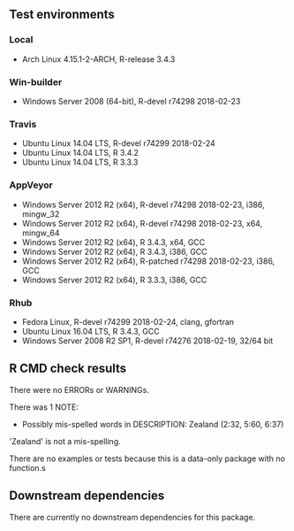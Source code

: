 ## Test environments

### Local
* Arch Linux 4.15.1-2-ARCH, R-release 3.4.3

### Win-builder
* Windows Server 2008 (64-bit), R-devel r74298 2018-02-23

### Travis
* Ubuntu Linux 14.04 LTS, R-devel r74299 2018-02-24
* Ubuntu Linux 14.04 LTS, R 3.4.2
* Ubuntu Linux 14.04 LTS, R 3.3.3

### AppVeyor
* Windows Server 2012 R2 (x64), R-devel r74298 2018-02-23, i386, mingw_32
* Windows Server 2012 R2 (x64), R-devel r74298 2018-02-23, x64, mingw_64
* Windows Server 2012 R2 (x64), R 3.4.3, x64, GCC
* Windows Server 2012 R2 (x64), R 3.4.3, i386, GCC
* Windows Server 2012 R2 (x64), R-patched r74298 2018-02-23, i386, GCC
* Windows Server 2012 R2 (x64), R 3.3.3, i386, GCC

### Rhub
* Fedora Linux, R-devel r74299 2018-02-24, clang, gfortran
* Ubuntu Linux 16.04 LTS, R 3.4.3, GCC
* Windows Server 2008 R2 SP1, R-devel r74276 2018-02-19, 32/64 bit

## R CMD check results
There were no ERRORs or WARNINGs.

There was 1 NOTE:

* Possibly mis-spelled words in DESCRIPTION:
  Zealand (2:32, 5:60, 6:37)

'Zealand' is not a mis-spelling.

There are no examples or tests because this is a data-only package with no
function.s

## Downstream dependencies
There are currently no downstream dependencies for this package.
